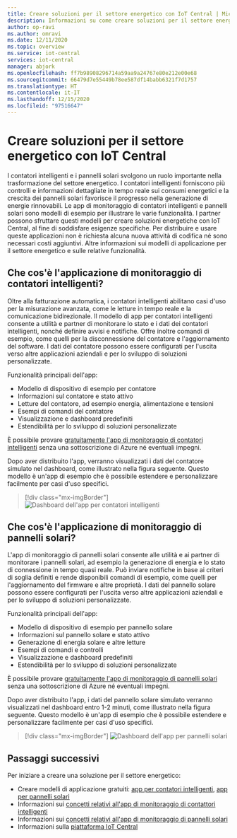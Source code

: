 ```yaml
---
title: Creare soluzioni per il settore energetico con IoT Central | Microsoft Docs
description: Informazioni su come creare soluzioni per il settore energetico usando i modelli di applicazione di Azure IoT Central.
author: op-ravi
ms.author: omravi
ms.date: 12/11/2020
ms.topic: overview
ms.service: iot-central
services: iot-central
manager: abjork
ms.openlocfilehash: ff7b98908296714a59aa9a24767e80e212e00e68
ms.sourcegitcommit: 66479d7e55449b78ee587df14babb6321f7d1757
ms.translationtype: HT
ms.contentlocale: it-IT
ms.lasthandoff: 12/15/2020
ms.locfileid: "97516647"
---
```

# <a name="build-energy-solutions-with-iot-central"></a>Creare soluzioni per il settore energetico con IoT Central 

I contatori intelligenti e i pannelli solari svolgono un ruolo importante nella trasformazione del settore energetico. I contatori intelligenti forniscono più controlli e informazioni dettagliate in tempo reale sui consumi energetici e la crescita dei pannelli solari favorisce il progresso nella generazione di energie rinnovabili. Le app di monitoraggio di contatori intelligenti e pannelli solari sono modelli di esempio per illustrare le varie funzionalità. I partner possono sfruttare questi modelli per creare soluzioni energetiche con IoT Central, al fine di soddisfare esigenze specifiche. Per distribuire e usare queste applicazioni non è richiesta alcuna nuova attività di codifica né sono necessari costi aggiuntivi. Altre informazioni sui modelli di applicazione per il settore energetico e sulle relative funzionalità.


## <a name="what-is-the-smart-meter-monitoring-application"></a>Che cos'è l'applicazione di monitoraggio di contatori intelligenti?
 Oltre alla fatturazione automatica, i contatori intelligenti abilitano casi d'uso per la misurazione avanzata, come le letture in tempo reale e la comunicazione bidirezionale. Il modello di app per contatori intelligenti consente a utilità e partner di monitorare lo stato e i dati dei contatori intelligenti, nonché definire avvisi e notifiche. Offre inoltre comandi di esempio, come quelli per la disconnessione del contatore e l'aggiornamento del software. I dati del contatore possono essere configurati per l'uscita verso altre applicazioni aziendali e per lo sviluppo di soluzioni personalizzate. 

Funzionalità principali dell'app: 

* Modello di dispositivo di esempio per contatore 
* Informazioni sul contatore e stato attivo 
* Letture del contatore, ad esempio energia, alimentazione e tensioni
* Esempi di comandi del contatore 
* Visualizzazione e dashboard predefiniti
* Estendibilità per lo sviluppo di soluzioni personalizzate

È possibile provare [gratuitamente l'app di monitoraggio di contatori intelligenti](https://apps.azureiotcentral.com/build/new/smart-meter-monitoring) senza una sottoscrizione di Azure né eventuali impegni.


Dopo aver distribuito l'app, verranno visualizzati i dati del contatore simulato nel dashboard, come illustrato nella figura seguente. Questo modello è un'app di esempio che è possibile estendere e personalizzare facilmente per casi d'uso specifici.

> [!div class="mx-imgBorder"]
> ![Dashboard dell'app per contatori intelligenti ](media/overview-iot-central-energy/smart-meter-app-dashboard.png)


## <a name="what-is-the-solar-panel-monitoring-application"></a>Che cos'è l'applicazione di monitoraggio di pannelli solari?
L'app di monitoraggio di pannelli solari consente alle utilità e ai partner di monitorare i pannelli solari, ad esempio la generazione di energia e lo stato di connessione in tempo quasi reale. Può inviare notifiche in base ai criteri di soglia definiti e rende disponibili comandi di esempio, come quelli per l'aggiornamento del firmware e altre proprietà. I dati del pannello solare possono essere configurati per l'uscita verso altre applicazioni aziendali e per lo sviluppo di soluzioni personalizzate. 

Funzionalità principali dell'app: 

* Modello di dispositivo di esempio per pannello solare 
* Informazioni sul pannello solare e stato attivo
* Generazione di energia solare e altre letture
* Esempi di comandi e controlli
* Visualizzazione e dashboard predefiniti
* Estendibilità per lo sviluppo di soluzioni personalizzate

È possibile provare [gratuitamente l'app di monitoraggio di pannelli solari](https://apps.azureiotcentral.com/build/new/solar-panel-monitoring) senza una sottoscrizione di Azure né eventuali impegni.

Dopo aver distribuito l'app, i dati del pannello solare simulato verranno visualizzati nel dashboard entro 1-2 minuti, come illustrato nella figura seguente. Questo modello è un'app di esempio che è possibile estendere e personalizzare facilmente per casi d'uso specifici. 

> [!div class="mx-imgBorder"]
> ![Dashboard dell'app per pannelli solari](media/overview-iot-central-energy/solar-panel-app-dashboard.png)

## <a name="next-steps"></a>Passaggi successivi
Per iniziare a creare una soluzione per il settore energetico:
* Creare modelli di applicazione gratuiti: [app per contatori intelligenti](https://apps.azureiotcentral.com/build/new/smart-meter-monitoring), [app per pannelli solari](https://apps.azureiotcentral.com/build/new/solar-panel-monitoring)
* Informazioni sui [concetti relativi all'app di monitoraggio di contattori intelligenti](./concept-iot-central-smart-meter-app.md)
* Informazioni sui [concetti relativi all'app di monitoraggio di pannelli solari](./concept-iot-central-solar-panel-app.md)
* Informazioni sulla [piattaforma IoT Central](../index.yml)
